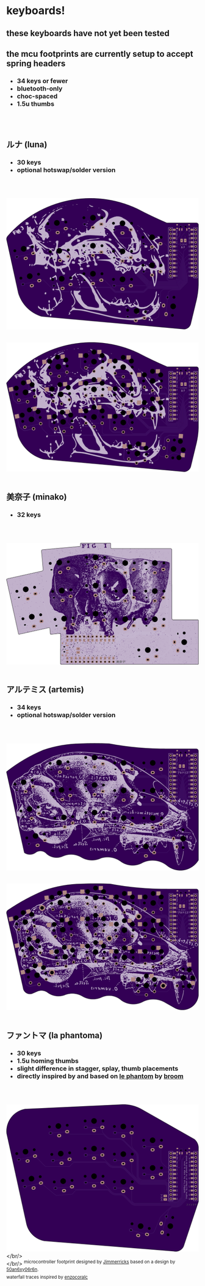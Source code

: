 # keyboards!
<h2>these keyboards have not yet been tested</h2>
<h2>the mcu footprints are currently setup to accept spring headers</h2>
<h3>
  <ul>
    <li>34 keys or fewer</li>
    <li>bluetooth-only</li>
    <li>choc-spaced</li>
    <li>1.5u thumbs</li>
  </ul>
</h3>
<br/><br/>

<h2>ルナ (luna)</h2>
<h3>
  <ul>
    <li>30 keys</li>
    <li>optional hotswap/solder version</li>
  </ul>
</h3>
<br/><br/>

![luna_left](/images/luna_left.png?raw=true)
<br/><br/>

![luna_hs_left](/images/luna_hs_left.png?raw=true)
<br/><br/>

<h2>美奈子 (minako)</h2>
<h3>
  <ul>
    <li>32 keys</li>
  </ul>
</h3>
<br/><br/>

![minako_left](/images/minako_left.png?raw=true)
<br/><br/>

<h2>アルテミス (artemis)</h2>
<h3>
  <ul>
    <li>34 keys</li>
    <li>optional hotswap/solder version</li>
  </ul>
</h3>
<br/><br/>

![artemis_left](/images/artemis_left.png?raw=true)
<br/><br/>

![artemis_hs_left](/images/artemis_hs_left.png?raw=true)
<br/><br/>

<h2>ファントマ (la phantoma)</h2>
<h3>
  <ul>
    <li>30 keys</li>
    <li>1.5u homing thumbs</li>
    <li>slight difference in stagger, splay, thumb placements</li>
    <li>directly inspired by and based on <a href="https://github.com/davidphilipbarr/36keys/tree/master/30keys/thephantom" alt="le phantom">le phantom</a> by <a href="https://github.com/davidphilipbarr/" alt="not your broom">broom</a></li>
  </ul>
</h3>
<br/><br/>

![phantoma_left](/images/phantoma_left.png?raw=true)
<br/></br/><br/></br/>
<sup>microcontroller footprint designed by <a href="https://github.com/jimmerricks/" alt="Jimmerricks">Jimmerricks</a> based on a design by <a href="https://github.com/50an6xy06r6n/" alt="50an6xy06r6n">50an6xy06r6n</a>.</sup><br/>
<sup>waterfall traces inspired by <a href="https://github.com/enzocoralc/" alt="enzocoralc">enzocoralc</a></sup>
